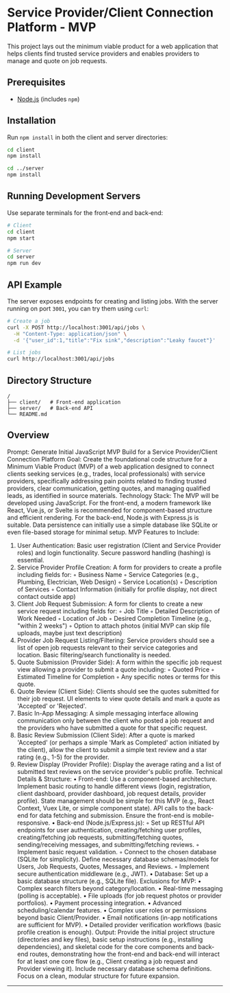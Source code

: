 # Service Provider/Client Connection Platform - MVP

This project lays out the minimum viable product for a web application that helps clients find trusted service providers and enables providers to manage and quote on job requests.

## Prerequisites
- [Node.js](https://nodejs.org/) (includes `npm`)

## Installation
Run `npm install` in both the client and server directories:
```bash
cd client
npm install

cd ../server
npm install
```

## Running Development Servers
Use separate terminals for the front‑end and back‑end:
```bash
# Client
cd client
npm start

# Server
cd server
npm run dev
```

## API Example

The server exposes endpoints for creating and listing jobs. With the server
running on port `3001`, you can try them using `curl`:

```bash
# Create a job
curl -X POST http://localhost:3001/api/jobs \
  -H "Content-Type: application/json" \
  -d '{"user_id":1,"title":"Fix sink","description":"Leaky faucet"}'

# List jobs
curl http://localhost:3001/api/jobs
```

## Directory Structure
```
/
├── client/   # Front-end application
├── server/   # Back-end API
└── README.md
```

## Overview
Prompt: Generate Initial JavaScript MVP Build for a Service Provider/Client Connection Platform
Goal: Create the foundational code structure for a Minimum Viable Product (MVP) of a web application designed to connect clients seeking services (e.g., trades, local professionals) with service providers, specifically addressing pain points related to finding trusted providers, clear communication, getting quotes, and managing qualified leads, as identified in source materials.
Technology Stack: The MVP will be developed using JavaScript. For the front-end, a modern framework like React, Vue.js, or Svelte is recommended for component-based structure and efficient rendering. For the back-end, Node.js with Express.js is suitable. Data persistence can initially use a simple database like SQLite or even file-based storage for minimal setup.
MVP Features to Include:
1. User Authentication: Basic user registration (Client and Service Provider roles) and login functionality. Secure password handling (hashing) is essential.
2. Service Provider Profile Creation: A form for providers to create a profile including fields for:
   ◦ Business Name
   ◦ Service Categories (e.g., Plumbing, Electrician, Web Design)
   ◦ Service Location(s)
   ◦ Description of Services
   ◦ Contact Information (initially for profile display, not direct contact outside app)
3. Client Job Request Submission: A form for clients to create a new service request including fields for:
   ◦ Job Title
   ◦ Detailed Description of Work Needed
   ◦ Location of Job
   ◦ Desired Completion Timeline (e.g., "within 2 weeks")
   ◦ Option to attach photos (initial MVP can skip file uploads, maybe just text description)
4. Provider Job Request Listing/Filtering: Service providers should see a list of open job requests relevant to their service categories and location. Basic filtering/search functionality is needed.
5. Quote Submission (Provider Side): A form within the specific job request view allowing a provider to submit a quote including:
   ◦ Quoted Price
   ◦ Estimated Timeline for Completion
   ◦ Any specific notes or terms for this quote.
6. Quote Review (Client Side): Clients should see the quotes submitted for their job request. UI elements to view quote details and mark a quote as 'Accepted' or 'Rejected'.
7. Basic In-App Messaging: A simple messaging interface allowing communication only between the client who posted a job request and the providers who have submitted a quote for that specific request.
8. Basic Review Submission (Client Side): After a quote is marked 'Accepted' (or perhaps a simple 'Mark as Completed' action initiated by the client), allow the client to submit a simple text review and a star rating (e.g., 1-5) for the provider.
9. Review Display (Provider Profile): Display the average rating and a list of submitted text reviews on the service provider's public profile.
Technical Details & Structure:
• Front-end: Use a component-based architecture. Implement basic routing to handle different views (login, registration, client dashboard, provider dashboard, job request details, provider profile). State management should be simple for this MVP (e.g., React Context, Vuex Lite, or simple component state). API calls to the back-end for data fetching and submission. Ensure the front-end is mobile-responsive.
• Back-end (Node.js/Express.js):
   ◦ Set up RESTful API endpoints for user authentication, creating/fetching user profiles, creating/fetching job requests, submitting/fetching quotes, sending/receiving messages, and submitting/fetching reviews.
   ◦ Implement basic request validation.
   ◦ Connect to the chosen database (SQLite for simplicity). Define necessary database schemas/models for Users, Job Requests, Quotes, Messages, and Reviews.
   ◦ Implement secure authentication middleware (e.g., JWT).
• Database: Set up a basic database structure (e.g., SQLite file).
Exclusions for MVP:
• Complex search filters beyond category/location.
• Real-time messaging (polling is acceptable).
• File uploads (for job request photos or provider portfolios).
• Payment processing integration.
• Advanced scheduling/calendar features.
• Complex user roles or permissions beyond basic Client/Provider.
• Email notifications (in-app notifications are sufficient for MVP).
• Detailed provider verification workflows (basic profile creation is enough).
Output: Provide the initial project structure (directories and key files), basic setup instructions (e.g., installing dependencies), and skeletal code for the core components and back-end routes, demonstrating how the front-end and back-end will interact for at least one core flow (e.g., Client creating a job request and Provider viewing it). Include necessary database schema definitions. Focus on a clean, modular structure for future expansion.

--------------------------------------------------------------------------------
